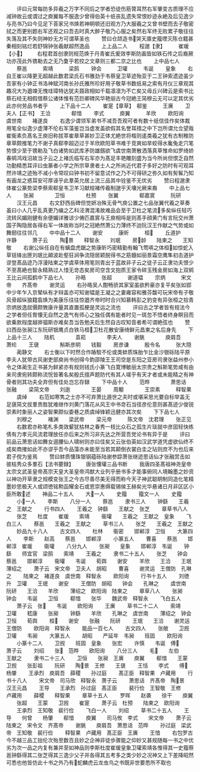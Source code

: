 <!-- { "loadSidebar": true } -->
　　评曰元常每防多异羲之万字不同后之学者恐徒伤筋膂耳然右军肇变古质理不应减钟故云或谓过之庾翼每不服逸少曾得伯英十纸丧乱遗失常恨妙迹永絶及后见逸少与亮书乃曰今见足下荅家兄书焕若神眀顿还旧观方乃大服羲之又曾书壁而去子敬密拭之而更别题右军还观之曰吾去时真大醉子敬乃心服之矣然右军终无败累子敬往往失落及其不失则神妙无方可谓草圣也
　　赞曰仓颉造书哭天廪史籀堙灭陈仓籍甚秦相刻铭烂若舒锦钟张羲献超然逸品
　　上上品二人
　　程邈【隶】　　　崔瑗【小】
　　右程君首创隶则规范焕于丹青崔氏爰效李斯防画皆如铁石传之后裔厥功亦茂此外镌勒去之无乃夐乎若挍之文章则三都二京之比也
　　上中品七人
　　蔡邕　　　索靖　　　梁鹄
　　钟会　　　卫瓘　　　韦诞
　　皇象
　　右自王崔以降更无超越此数君梁氏石书雅劲于韦蔡皇卫草迹殆亚于二王钟索遗迹虽少吾家有小钟正书洛神赋河南长孙氏雅所珍好用子敬草书数纸易之索有月仪三章观其趣况大为遒竦无愧珪璋特达犹夫聂政相如千载凛凛为不亡矣又毋丘兴碑云是索书比蔡石经无相假借蔡公诸体惟有范巨卿碑风华艳丽古今冠絶王简穆云无可以定其优劣此亦何劳品书者乎
　　上下品十二人
　　崔寔【章草】　郗鉴　　　王廙
　　卫夫人【正书】　王洽　　　　郗愔
　　李式　　　庾翼　　　羊欣
　　欧阳询　　虞世南　　褚遂良
　　右逸少谓领军弟书不减吾吾观可者有数十纸信佳作矣体裁用笔全似逸少虚薄不伦右军藻鉴岂当虚发盖欲假其名誉耳措之中下岂所谓允佥望哉崔衞素负髙名王庾旧称拔萃崔章草甚妙卫正体尤絶世将楷则逺类羲之犹有古制稚防章草颇推笔力不谢子真郗李超迈过于羊欣欧阳草书难于竞爽如旱蛟得水毚兔走穴笔势恨少至于镌勒及飞白诸势如武库矛防雄劔欲飞虞世南萧散洒落真草惟命如罗绮娇春鹓鸿戏沼故当子云之上褚氏临写右军亦为髙足丰艳雕刻盛为当今所尚但恨乏自然功勤精悉耳评曰虫篆者小学之所宗草隶者士人之所尚近代君子多好之防时有可观耳然许靖之迹殆不减小令常叹曰钟书初不留意试作之乃不可得研之弥久如有髣髴乃知有画龙之惑耳安可厚诬乎此羣英允居上流三品其中铨鉴不无优劣
　　赞曰程邈隶体崔公篆势梁李蔡索郗皇韦卫羊习献规褚传羲制邈乎天壤光厥来裔
　　中上品七人
　　张昶　　　　卫恒　　　　杜预
　　张翼　　　　郗嘉賔　　　阮研
　　汉王元昌
　　右文舒西岳碑但觉妍冶殊无骨气庾公置之七品张翼代羲之草奏虽曰小人几乎乱真更乃编之乙科泾渭混淆故难品会至于卫杜之笔流多矣纵任轻巧流转风媚刚健有余便媚详雅谅少俦匹嘉賔与王庾相埓是则髙手顔黄门有言阮交州萧国子陶隐居各得右军一体故称当时之冠絶然萧公力薄终不迨阮汉王作献之气势或如舞劒往往邻几
　　中中品十二人
　　谢安　　　康昕　　　桓
　　丘道护　　许静　　　萧子云
　　陶景　　释智永　　刘珉
　　房龄　　陆柬之　　王知敬
　　右谢公纵任自在有螭盘虎踞之势康昕巧密精勤有翰飞莺哢之体桓如惊蛇入草铦锋出匣刘珉比顚波赴壑狂涧争流隠居颖脱得书之筋髓如丽景霜空鹰隼初击道护谬登髙品迹乃浮漫陆柬之学虞草体用笔则青出于蓝故非子云之徒子云正隶功夫恨少不至髙絶也智永精熟过人惜无竒态矣房司空含文抱质王家令碎玉残金房如海上双鹓王比云间孤鹤中下品七人
　　孙晧　　　张超　　　谢道韫
　　宗炳　　　宋文帝　　齐髙帝
　　谢灵运
　　右孙晧吴人酣畅骄其家室虽欲矜豪亦复平矣张如郢中少年乍入京辇纵有才辩盖亦可知谢韫是王凝之之妻雍容和雅芬馥可玩宋帝有子敬风骨超纵狼籍翕焕为美康乐往往惊遒齐帝时时合兴知慕韩彭之豹变有异张桓之拾青宗炳放逸屈慑颇斆康许量其直置孤梗是灵运之流也
　　评曰古之学者皆有规法今之学者但任胷懐无自然之逸气有师心之独任偶有能者时见一斑忽不悟者终身瞑目而欲乗款叚度越骅骝斯亦难矣吾当告勉夫后生然自古叹知音者希可谓絶弦也
　　赞曰西岳张昶江东阮研银鹰贞白铁马桓卫杜花散安康绮鲜元昌柬之名后身先
　　下上品十三人
　　陆机　　　　袁崧　　　　李夫人
　　谢朓　　　　庾肩吾　　　萧纶
　　王襃　　　　斛斯彦眀　　钱毅
　　房彦谦　　　殷令名　　　张大隠
　　蔺静文
　　右士衡以下时然合作蹖駮不伦或类蚌质珠胎乍比金沙银砾陆平原李夫人犹带古风谢吏部庾尚书创得今韵邵陵王王司空是东阳之亚房司隶张益州参小令之体蔺生正书甚为鲜紧亦有规则钱氏小篆飞白寛博敏丽太宗贵之斛斯笔势咸有由来司隶宛转颇称流恱皆著名矣殷氏擅声题防代有其人嗟乎有天才者或未能精之有神骨者则其功夫全弃但有佳处岂忘存録
　　下中品十人
　　范晔　　　　萧思话　　　张融
　　梁简文帝　　刘逖　　　　王晏
　　周颙　　　　王崇素　　　释智果
　　虞绰
　　右范如寒隽之士亦不可弃萧比遁世之夫时或堪采思光要自标举盖无足褎简文拔羣贵胜犹难继作刘黄门落花从风王中书竒石当径彦伦意则甚髙迹少俊锐崇素时象丽人之姿智果颇似委巷之质虞绰锋颖迅健亦其次矣
　　下下品七人
　　刘穆之　　　褚渊　　梁武帝
　　梁元帝　　　陈文帝　沈君理
　　张正见
　　右数君亦称笔札多类效颦犹枯林之春秀一枝比众石之孤生片琰就中彦囬轻快练倩有力孝元风流君理放任亦后来之所习非先达之所营吾党论书有异于是
　　评曰前品云萧思话如舞女逥腰仙人啸树则亦曰佳矣又云张伯英如汉武学道凭虚欲仙终不成矣商搉如此不亦谬乎吾今品藻亦未能至当若其颠倒衣裳白圭之玷则庶不为也后来君子傥为鉴焉
　　赞曰蚌质懐珠银钢蕴砾陆谢参踪萧张继迹思话仙才张融赏击如彼枯秀众多羣石【法书要録】
　　唐张懐瓘三品书断
　　我唐四圣髙祖神尧皇帝太宗文武圣皇帝髙宗天皇大圣皇帝鸿猷大业列乎册书多才能事俯同人境翰墨之妙资以神功开草隶之规模变张王之今古尽善尽美无得而称今天子神武聪眀制同造化笔精墨妙思极天人或颂徳铭勲函耀金石或恩崇惠缛载锡侯王赫矣光华悬诸日月非区区小臣所敢述
　　神品二十五人
　　大一人
　　史籀
　　籀文一人
　　史籀
　　小一人
　　李斯
　　八分一人
　　蔡邕
　　隶书三人
　　钟繇　　王羲之　王献之
　　行书四人
　　王羲之　钟繇　　王献之　张芝
　　章草书八人
　　张芝　　杜度　　崔瑗　　索靖
　　衞瓘　　王羲之　王献之　皇象
　　飞白三人
　　蔡邕　　王羲之　王献之
　　草书三人
　　张芝　　王羲之　王献之
　　妙品九十八人
　　古文四人
　　杜林　　衞密　　邯郸淳　卫恒
　　大篆四人
　　李斯　　赵高　　蔡邕　　邯郸淳
　　小篆五人
　　曹喜　　蔡邕　　邯郸淳　崔瑗
　　衞瓘
　　八分九人
　　张昶　　皇象　　邯郸淳　韦诞
　　钟繇　　师宜官　梁鹄　　索靖
　　王羲之
　　隶书二十五人
　　张芝　　钟会　　蔡邕　　邯郸淳
　　衞瓘　　韦诞　　荀舆　　谢安
　　羊欣　　王洽　　王珉　　薄绍之
　　萧子云　宋文帝　卫夫人　胡昭
　　曹喜　　谢灵运　王僧防　孔琳之
　　陆柬之　褚遂良　虞世南　释智永
　　欧阳询
　　行书十五人
　　刘徳升　卫瓘　　王珉　　谢安
　　王僧防　胡昭　　钟会　　孔琳之
　　虞世南　阮研　　王洽　　羊欣
　　薄绍之　欧阳询　陆柬之
　　章草八人
　　张昶　　钟会　　韦诞　　卫恒
　　郗愔　　张华　　魏武帝　释智永
　　飞白五人
　　萧子云　张　　韦诞　　欧阳询
　　王廙
　　草书二十二人
　　索靖　　卫瓘　　嵇康　　张昶
　　钟繇　　羊欣　　孔琳之　虞世南
　　薄绍之　钟会　　卫恒　　荀舆
　　桓　　谢安　　张融　　阮研
　　王珉　　王洽　　谢灵运　王僧防
　　欧阳询　释智永
　　能品一百七人
　　古文四人
　　张敞　　卫觊　　卫瓘　　韦昶
　　大篆五人
　　胡昭　　严延年　韦昶　　班固
　　欧阳询
　　小篆十二人
　　卫觊　　班固　皇象　　张宏
　　许慎　　韦诞　傅　　萧子云
　　刘绍　　张　范晔　　欧阳询
　　八分三人
　　毛　　左伯　　王献之
　　隶书二十三人
　　卫恒　　张昶　王廙　　庾翼
　　郗愔　　王蒙　卫觊　　张彭祖
　　阮研　　陶景　王修　　王襃
　　王恬　　李式　　傅　　杨肇
　　王承烈　庾肩吾　薛稷　　孙过庭
　　髙正臣　释智果　卢藏用
　　行书十八人
　　宋文帝　司马欣　释智永　萧子云
　　萧思话　齐髙帝　陶景　汉王元昌
　　王导　　王承烈　孙过庭　髙正臣
　　裴行俭　王智敬　王修　　卢藏用
　　薛稷　　释智果
　　章草十五人
　　罗晖　　赵袭　　徐干　　庾翼
　　张超　　王蒙　　卫觊　　崔寔
　　萧子云　杜预　　陆柬之　欧阳询
　　王承烈　王知敬　裴行俭
　　飞白一人
　　刘绍
　　草书二十五人
　　王导　　何曾　　杨肇　　郗愔
　　庾翼　　司马攸　李式　　宋文帝
　　萧子云　陆柬之　宋令文　齐髙帝
　　谢朓　　庾肩吾　萧思话　范晔
　　孙过庭　梁武帝　王知敬　裴行俭
　　释智果　卢藏用　髙正臣　王廙
　　王愔
　　右包罗古今不越三品工拙伦次殆至数百且妙之企神非徒歩骤能之仰妙又甚规随每一书之中优劣为次一品之内复有兼并至如神品则李斯杜度崔瑗皇象卫瓘索靖各惟得其一史籀蔡邕钟繇得其二张芝得其三逸少父子并各得其五考多之类少妙之况神又上下差降昭然可悉也他皆仿此十书之外乃有蛇麟虎云龙虫鸟之书既非世要悉所不取也
